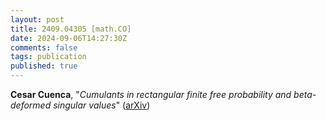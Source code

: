 ```yaml
---
layout: post
title: 2409.04305 [math.CO]
date: 2024-09-06T14:27:30Z
comments: false
tags: publication
published: true
---
```


<b>Cesar Cuenca</b>, "<i>Cumulants in rectangular finite free probability and beta-deformed  singular values</i>" ([arXiv](http://arxiv.org/abs/2409.04305v1))
